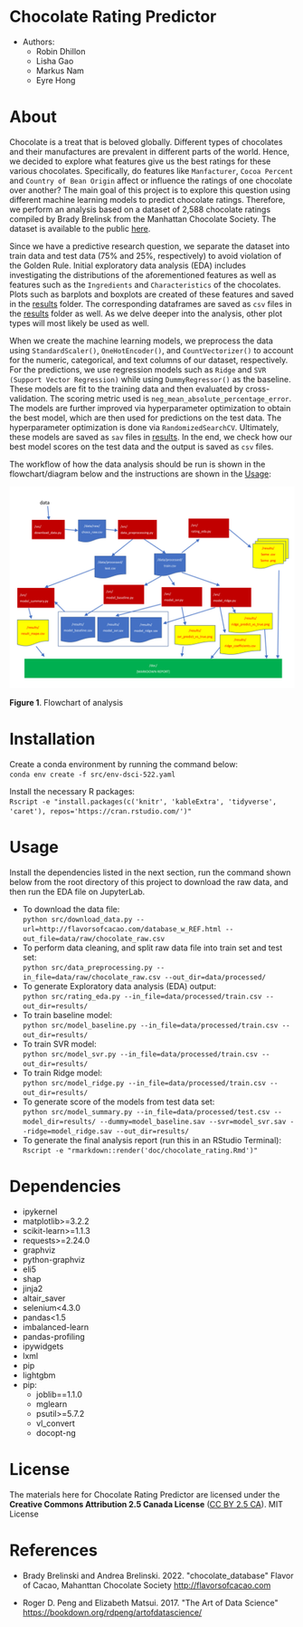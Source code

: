 # Chocolate Rating Predictor

* Authors:
    - Robin Dhillon
    - Lisha Gao
    - Markus Nam
    - Eyre Hong
    
# About 

Chocolate is a treat that is beloved globally. Different types of chocolates and their manufactures are prevalent in different parts of the world. Hence, we decided to explore what features give us the best ratings for these various chocolates. Specifically, do features like `Manfacturer`, `Cocoa Percent` and `Country of Bean Origin` affect or influence the ratings of one chocolate over another? The main goal of this project is to explore this question using different machine learning models to predict chocolate ratings. Therefore, we perform an analysis based on a dataset of 2,588 chocolate ratings compiled by Brady Brelinsk from the Manhattan Chocolate Society. The dataset is available to the public [here](http://flavorsofcacao.com/chocolate_database.html).

Since we have a predictive research question, we separate the dataset into train data and test data (75% and 25%, respectively) to avoid violation of the Golden Rule. Initial exploratory data analysis (EDA) includes investigating the distributions of the aforementioned features as well as features such as the `Ingredients` and `Characteristics` of the chocolates. Plots such as barplots and boxplots are created of these features and saved in the [results](results) folder. The corresponding dataframes are saved as `csv` files in the [results](results) folder as well. As we delve deeper into the analysis, other plot types will most likely be used as well.

When we create the machine learning models, we preprocess the data using `StandardScaler()`, `OneHotEncoder()`, and `CountVectorizer()` to account for the numeric, categorical, and text columns of our dataset, respectively. For the predictions, we use regression models such as `Ridge` and `SVR (Support Vector Regression)` while using `DummyRegressor()` as the baseline. These models are fit to the training data and then evaluated by cross-validation. The scoring metric used is `neg_mean_absolute_percentage_error`. The models are further improved via hyperparameter optimization to obtain the best model, which are then used for predictions on the test data. The hyperparameter optimization is done via `RandomizedSearchCV`. Ultimately, these models are saved as `sav` files in [results](results). In the end, we check how our best model scores on the test data and the output is saved as `csv` files.

The workflow of how the data analysis should be run is shown in the flowchart/diagram below and the instructions are shown in the [Usage](#Usage):

![](doc/pipeline.png "Flowchart of analysis")

**Figure 1**. Flowchart of analysis

# Installation
Create a conda environment by running the command below:<br>
`conda env create -f src/env-dsci-522.yaml`

Install the necessary R packages:<br>
`Rscript -e "install.packages(c('knitr', 'kableExtra', 'tidyverse', 'caret'), repos='https://cran.rstudio.com/')"`

# Usage
Install the dependencies listed in the next section, run the command shown below from the root directory of this project to download the raw data, and then run the EDA file on JupyterLab.
- To download the data file:<br>
`python src/download_data.py --url=http://flavorsofcacao.com/database_w_REF.html --out_file=data/raw/chocolate_raw.csv`
- To perform data cleaning, and split raw data file into train set and test set:<br>
`python src/data_preprocessing.py --in_file=data/raw/chocolate_raw.csv --out_dir=data/processed/`
- To generate Exploratory data analysis (EDA) output:<br>
`python src/rating_eda.py --in_file=data/processed/train.csv --out_dir=results/`
- To train baseline model:<br>
`python src/model_baseline.py --in_file=data/processed/train.csv --out_dir=results/`
- To train SVR model:<br>
`python src/model_svr.py --in_file=data/processed/train.csv --out_dir=results/`
- To train Ridge model:<br>
`python src/model_ridge.py --in_file=data/processed/train.csv --out_dir=results/`
- To generate score of the models from test data set:<br>
`python src/model_summary.py --in_file=data/processed/test.csv --model_dir=results/ --dummy=model_baseline.sav --svr=model_svr.sav --ridge=model_ridge.sav --out_dir=results/`
- To generate the final analysis report (run this in an RStudio Terminal):<br>
`Rscript -e "rmarkdown::render('doc/chocolate_rating.Rmd')"`

# Dependencies
  - ipykernel
  - matplotlib>=3.2.2
  - scikit-learn>=1.1.3
  - requests>=2.24.0
  - graphviz
  - python-graphviz
  - eli5
  - shap
  - jinja2
  - altair_saver
  - selenium<4.3.0
  - pandas<1.5
  - imbalanced-learn
  - pandas-profiling
  - ipywidgets
  - lxml
  - pip
  - lightgbm
  - pip:
    - joblib==1.1.0
    - mglearn
    - psutil>=5.7.2
    - vl_convert
    - docopt-ng
# License
The materials here for Chocolate Rating Predictor are licensed under the **Creative Commons Attribution 2.5 Canada License** ([CC BY 2.5 CA](https://creativecommons.org/licenses/by/2.5/ca/)). MIT License


# References

- Brady Brelinski and Andrea Brelinski. 2022. "chocolate_database" Flavor of Cacao, Mahanttan Chocolate Society http://flavorsofcacao.com

- Roger D. Peng and Elizabeth Matsui. 2017. "The Art of Data Science" https://bookdown.org/rdpeng/artofdatascience/ 